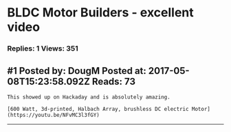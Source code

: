 # BLDC Motor Builders - excellent video

### Replies: 1 Views: 351

## \#1 Posted by: DougM Posted at: 2017-05-08T15:23:58.092Z Reads: 73

```
This showed up on Hackaday and is absolutely amazing.

[600 Watt, 3d-printed, Halbach Array, brushless DC electric Motor](https://youtu.be/NFvMC3l3fGY)
```

---
